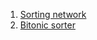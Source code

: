  1. [Sorting network](https://en.m.wikipedia.org/wiki/Sorting_network)
 2. [Bitonic sorter](https://en.m.wikipedia.org/wiki/Bitonic_sorter)
